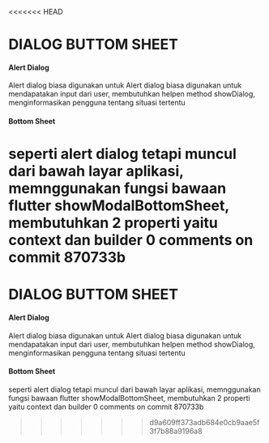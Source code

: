 <<<<<<< HEAD
# DIALOG BUTTOM SHEET
#### Alert Dialog

Alert dialog biasa digunakan untuk 
Alert dialog biasa digunakan untuk mendapatakan input dari user, membutuhkan helpen method showDialog, menginformasikan pengguna tentang situasi tertentu

#### Bottom Sheet

seperti alert dialog tetapi muncul dari bawah layar aplikasi, memnggunakan fungsi bawaan flutter showModalBottomSheet, membutuhkan 2 properti yaitu context dan builder
0 comments on commit 870733b
=======
# DIALOG BUTTOM SHEET
#### Alert Dialog

Alert dialog biasa digunakan untuk 
Alert dialog biasa digunakan untuk mendapatakan input dari user, membutuhkan helpen method showDialog, menginformasikan pengguna tentang situasi tertentu

#### Bottom Sheet

seperti alert dialog tetapi muncul dari bawah layar aplikasi, memnggunakan fungsi bawaan flutter showModalBottomSheet, membutuhkan 2 properti yaitu context dan builder
0 comments on commit 870733b
>>>>>>> d9a609ff373adb684e0cb9aae5f3f7b88a9196a8
